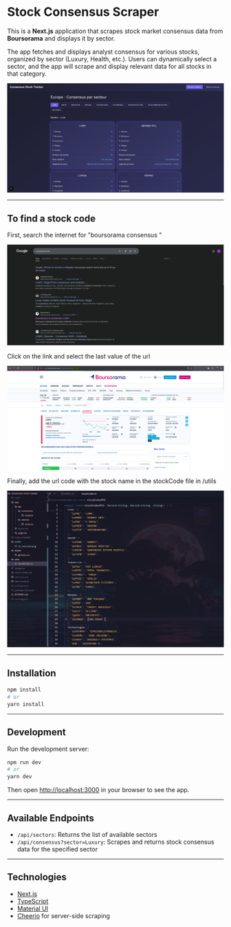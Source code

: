 # Stock Consensus Scraper

This is a **Next.js** application that scrapes stock market consensus data from **Boursorama** and displays it by sector.

The app fetches and displays analyst consensus for various stocks, organized by sector (Luxury, Health, etc.). Users can dynamically select a sector, and the app will scrape and display relevant data for all stocks in that category.

![Overview](public/overview_app.png)

---

## To find a stock code

First, search the internet for "boursorama consensus <stock name>"

![Step 1](public/find_code_step1.png)

Click on the link and select the last value of the url

![Step 2](public/find_code_step2.png)

Finally, add the url code with the stock name in the stockCode file in /utils

![Step 3](public/find_code_step3.png)

---

## Installation

```bash
npm install
# or
yarn install
```

---

## Development

Run the development server:

```bash
npm run dev
# or
yarn dev
```

Then open [http://localhost:3000](http://localhost:3000) in your browser to see the app.

---

## Available Endpoints

* `/api/sectors`: Returns the list of available sectors
* `/api/consensus?sector=Luxury`: Scrapes and returns stock consensus data for the specified sector

---

## Technologies

* [Next.js](https://nextjs.org/)
* [TypeScript](https://www.typescriptlang.org/)
* [Material UI](https://mui.com/)
* [Cheerio](https://cheerio.js.org/) for server-side scraping
